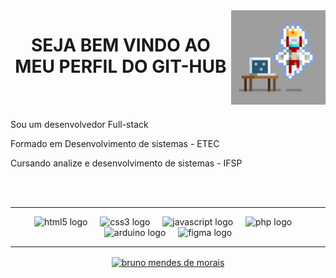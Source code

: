 <img src="giphy.webp" width="30%" align="right">
<h1 align="center" width="200px">SEJA BEM VINDO AO MEU PERFIL DO GIT-HUB</h1>

<br/>
<br/>
<p>Sou um desenvolvedor Full-stack</p>
<p>Formado em Desenvolvimento de sistemas - ETEC</p>
<p>Cursando analize e desenvolvimento de sistemas - IFSP</p>

<br/>
<br/>


<div align="center">
 <hr>
  <img src="https://cdn.jsdelivr.net/gh/devicons/devicon/icons/html5/html5-original.svg" height="40" alt="html5 logo"  />
  <img width="12" />
  <img src="https://cdn.jsdelivr.net/gh/devicons/devicon/icons/css3/css3-original.svg" height="40" alt="css3 logo"  />
  <img width="12" />
  <img src="https://cdn.jsdelivr.net/gh/devicons/devicon/icons/javascript/javascript-original.svg" height="40" alt="javascript logo"  />
  <img width="12" />
  <img src="https://cdn.jsdelivr.net/gh/devicons/devicon/icons/php/php-original.svg" height="40" alt="php logo"  />
  <img width="12" />
  <img src="https://cdn.jsdelivr.net/gh/devicons/devicon/icons/arduino/arduino-original.svg" height="40" alt="arduino logo"  />
  <img width="12" />
  <img src="https://cdn.jsdelivr.net/gh/devicons/devicon/icons/figma/figma-original.svg" height="40" alt="figma logo"  />
</div>
<hr>
<p align="center">
<a href="https://linkedin.com/in/bruno-mendes-de-morais-062aa3310" target="blank"><img align="center" src="https://raw.githubusercontent.com/rahuldkjain/github-profile-readme-generator/master/src/images/icons/Social/linked-in-alt.svg" alt="bruno mendes de morais" height="30" width="40" /></a>
